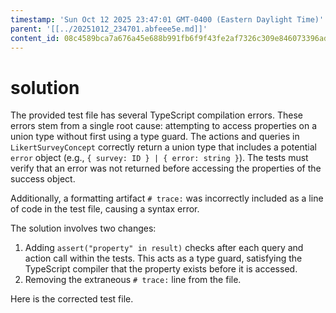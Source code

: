 ```yaml
---
timestamp: 'Sun Oct 12 2025 23:47:01 GMT-0400 (Eastern Daylight Time)'
parent: '[[../20251012_234701.abfeee5e.md]]'
content_id: 08c4589bca7a676a45e688b991fb6f9f43fe2af7326c309e846073396add5102
---
```


# solution

The provided test file has several TypeScript compilation errors. These errors stem from a single root cause: attempting to access properties on a union type without first using a type guard. The actions and queries in `LikertSurveyConcept` correctly return a union type that includes a potential `error` object (e.g., `{ survey: ID } | { error: string }`). The tests must verify that an error was not returned before accessing the properties of the success object.

Additionally, a formatting artifact `# trace:` was incorrectly included as a line of code in the test file, causing a syntax error.

The solution involves two changes:

1. Adding `assert("property" in result)` checks after each query and action call within the tests. This acts as a type guard, satisfying the TypeScript compiler that the property exists before it is accessed.
2. Removing the extraneous `# trace:` line from the file.

Here is the corrected test file.
